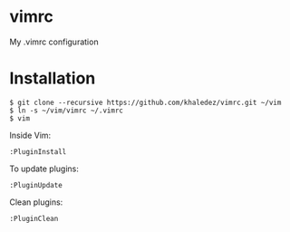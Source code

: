 vimrc
=====

My .vimrc configuration

Installation
============
    $ git clone --recursive https://github.com/khaledez/vimrc.git ~/vim
    $ ln -s ~/vim/vimrc ~/.vimrc
    $ vim

Inside Vim:

    :PluginInstall

To update plugins:

    :PluginUpdate

Clean plugins:

    :PluginClean
